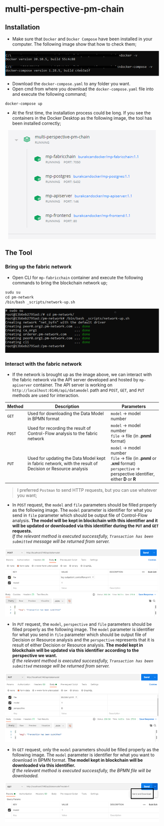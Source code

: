 # multi-perspective-pm-chain

## Installation
* Make sure that `Docker` and `Docker Compose` have been installed in your computer. The following image show that how to check them;

<p align="center">
  <kbd><img src="https://github.com/burakcanekici/multi-perspective-pm-chain/blob/main/image/docker-check.png"></kbd>
</p>

* Download the `docker-compose.yaml` to any folder you want.
* Open cmd from where you download the `docker-compose.yaml` file into and execute the following command;
```
docker-compose up
```
* At the first time, the installation process could be long. If you see the containers in the Docker Desktop as the following image, the tool has been installed correctly;

<p align="center">
  <kbd><img src="https://github.com/burakcanekici/multi-perspective-pm-chain/blob/main/image/containers.png"></kbd>
</p>

## The Tool

### Bring up the fabric network
* Open CLI for `mp-fabricchain` container and execute the following commands to bring the blockchain network up;
```
sudu su
cd pm-network
/bin/bash _scripts/network-up.sh
```

<p align="center">
  <kbd><img src="https://github.com/burakcanekici/multi-perspective-pm-chain/blob/main/image/network-up.png"></kbd>
</p>

### Interact with the fabric network
* If the network is brought up as the image above, we can interact with the fabric network via the API server developed and hosted by `mp-apiserver` container. The API server is working on `http://localhost:0146/api/datamodel` path and `POST`, `GET`, and `PUT` methods are used for interaction.

| Method | Description | Parameters |
| --- | --- | --- |
| `GET` | Used for downloading the Data Model in BPMN format | `model` -> model number |
| `POST` | Used for recording the result of Control-Flow analysis to the fabric network | `model` -> model number <br/> `file` -> file (in **.pnml** format) |
| `PUT` | Used for updating the Data Model kept in fabric network, with the result of Decision or Resource analysis | `model` -> model number <br/> `file` -> file (in **.pnml** or **.xml** format) <br/> `perspective` -> perspective identifier, either **D** or **R** |
> I preferred `Postman` to send HTTP requests, but you can use whatever you want;

* In `POST` request, the `model` and `file` parameters should be filled properly as the following image. The `model` parameter is identifier for what you send in `file` parameter which should be output file of Control-Flow analysis. **The model will be kept in blockchain with this identifier and it will be updated or downloaded via this identifier during the `PUT` and `GET` requests.** <br/> *If the relevant method is executed successfully, `Transaction has been submitted` message will be returned from server.*

<p align="center">
  <kbd><img src="https://github.com/burakcanekici/multi-perspective-pm-chain/blob/main/image/post.PNG"></kbd>
</p>

* In `PUT` request, the `model`, `perspective` and `file` parameters should be filled properly as the following image. The `model` parameter is identifier for what you send in `file` parameter which should be output file of Decision or Resource analysis and the `perspective` represents that it is result of either Decision or Resource analysis. **The model kept in blockchain will be updated via this identifier according to the perspective we want.** <br/> *If the relevant method is executed successfully, `Transaction has been submitted` message will be returned from server.*

<p align="center">
  <kbd><img src="https://github.com/burakcanekici/multi-perspective-pm-chain/blob/main/image/put.PNG"></kbd>
</p>

* In `GET` request, only the `model` parameters should be filled properly as the following image. The `model` parameter is identifier for what you want to download in BPMN format. **The model kept in blockchain will be downloaded via this identifier.**<br/> *If the relevant method is executed successfully, the BPMN file will be downloaded.*

<p align="center">
  <kbd><img src="https://github.com/burakcanekici/multi-perspective-pm-chain/blob/main/image/get.png"></kbd>
</p>


